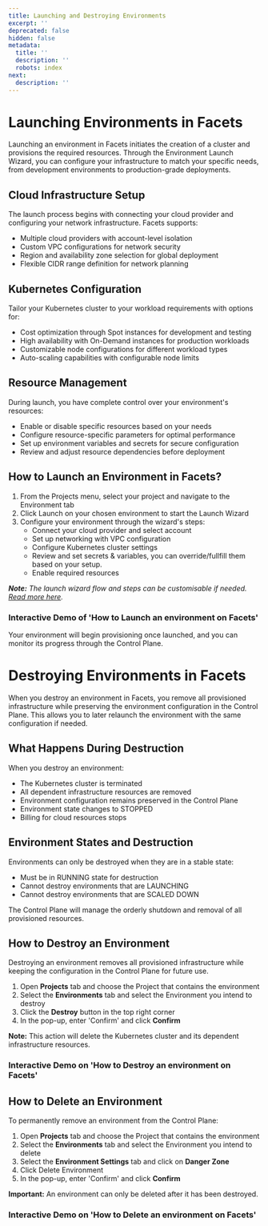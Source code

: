 ```yaml
---
title: Launching and Destroying Environments
excerpt: ''
deprecated: false
hidden: false
metadata:
  title: ''
  description: ''
  robots: index
next:
  description: ''
---
```

# Launching Environments in Facets

Launching an environment in Facets initiates the creation of a cluster and provisions the required resources. Through the Environment Launch Wizard, you can configure your infrastructure to match your specific needs, from development environments to production-grade deployments.

## Cloud Infrastructure Setup

The launch process begins with connecting your cloud provider and configuring your network infrastructure. Facets supports:

* Multiple cloud providers with account-level isolation
* Custom VPC configurations for network security
* Region and availability zone selection for global deployment
* Flexible CIDR range definition for network planning

## Kubernetes Configuration

Tailor your Kubernetes cluster to your workload requirements with options for:

* Cost optimization through Spot instances for development and testing
* High availability with On-Demand instances for production workloads
* Customizable node configurations for different workload types
* Auto-scaling capabilities with configurable node limits

## Resource Management

During launch, you have complete control over your environment's resources:

* Enable or disable specific resources based on your needs
* Configure resource-specific parameters for optimal performance
* Set up environment variables and secrets for secure configuration
* Review and adjust resource dependencies before deployment

## How to Launch an Environment in Facets?

1. From the Projects menu, select your project and navigate to the Environment tab
2. Click Launch on your chosen environment to start the Launch Wizard
3. Configure your environment through the wizard's steps:
   * Connect your cloud provider and select account
   * Set up networking with VPC configuration
   * Configure Kubernetes cluster settings
   * Review and set secrets & variables, you can override/fullfill them based on your setup.
   * Enable required resources

***Note:** The launch wizard flow and steps can be customisable if needed. [Read more here](https://readme.facets.cloud/docs/modular-launch-wizard).*

### Interactive Demo of 'How to Launch an environment on Facets'

<Embed url="https://app.storylane.io/demo/ds4gji0c7rai" title="Environments | Feb 17 2:33 PM" favicon="https://app.storylane.io/favicon.ico" image="https://app-pages.storylane.io/company/company_8c4ce947-95e7-4f47-ab9c-89edf23fd0e3/project/project_4632974e-54c6-46b2-892b-f855b23ef7d1/preview.gif" provider="app.storylane.io" href="https://app.storylane.io/demo/ds4gji0c7rai" typeOfEmbed="jsfiddle" html="%3Ciframe%20class%3D%22embedly-embed%22%20src%3D%22%2F%2Fcdn.embedly.com%2Fwidgets%2Fmedia.html%3Fsrc%3Dhttps%253A%252F%252Fapp.storylane.io%252Fdemo%252Fds4gji0c7rai%26display_name%3DStorylane%26url%3Dhttps%253A%252F%252Fapp.storylane.io%252Fdemo%252Fds4gji0c7rai%26image%3Dhttps%253A%252F%252Fapp-pages.storylane.io%252Fcompany%252Fcompany_8c4ce947-95e7-4f47-ab9c-89edf23fd0e3%252Fproject%252Fproject_4632974e-54c6-46b2-892b-f855b23ef7d1%252Fpreview.gif%26type%3Dtext%252Fhtml%26schema%3Dstorylane%22%20width%3D%22750%22%20height%3D%22473%22%20scrolling%3D%22no%22%20title%3D%22Storylane%20embed%22%20frameborder%3D%220%22%20allow%3D%22autoplay%3B%20fullscreen%3B%20encrypted-media%3B%20picture-in-picture%3B%22%20allowfullscreen%3D%22true%22%3E%3C%2Fiframe%3E" />

Your environment will begin provisioning once launched, and you can monitor its progress through the Control Plane.

# Destroying Environments in Facets

When you destroy an environment in Facets, you remove all provisioned infrastructure while preserving the environment configuration in the Control Plane. This allows you to later relaunch the environment with the same configuration if needed.

## What Happens During Destruction

When you destroy an environment:

* The Kubernetes cluster is terminated
* All dependent infrastructure resources are removed
* Environment configuration remains preserved in the Control Plane
* Environment state changes to STOPPED
* Billing for cloud resources stops

## Environment States and Destruction

Environments can only be destroyed when they are in a stable state:

* Must be in RUNNING state for destruction
* Cannot destroy environments that are LAUNCHING
* Cannot destroy environments that are SCALED DOWN

The Control Plane will manage the orderly shutdown and removal of all provisioned resources.

## How to Destroy an Environment

Destroying an environment removes all provisioned infrastructure while keeping the configuration in the Control Plane for future use.

1. Open **Projects** tab and choose the Project that contains the environment
2. Select the **Environments** tab and select the Environment you intend to destroy
3. Click the **Destroy** button in the top right corner
4. In the pop-up, enter 'Confirm' and click **Confirm**

**Note:** This action will delete the Kubernetes cluster and its dependent infrastructure resources.

### Interactive Demo on 'How to Destroy an environment on Facets'

<Embed url="https://app.storylane.io/tbx2cbihq7ii" title="Overview | Feb 17 2:51 PM" favicon="https://assets.storylane.io/apps/prod/97/icons/favicon.ico" image="https://app-pages.storylane.io/company/company_8c4ce947-95e7-4f47-ab9c-89edf23fd0e3/project/project_07d0ac33-3a5a-4434-a300-f995887bb1db/preview.gif" provider="app.storylane.io" href="https://app.storylane.io/tbx2cbihq7ii" typeOfEmbed="jsfiddle" html="%3Ciframe%20class%3D%22embedly-embed%22%20src%3D%22%2F%2Fcdn.embedly.com%2Fwidgets%2Fmedia.html%3Fsrc%3Dhttps%253A%252F%252Fapp.storylane.io%252Fdemo%252Ftbx2cbihq7ii%26display_name%3DStorylane%26url%3Dhttps%253A%252F%252Fapp.storylane.io%252Ftbx2cbihq7ii%26image%3Dhttps%253A%252F%252Fapp-pages.storylane.io%252Fcompany%252Fcompany_8c4ce947-95e7-4f47-ab9c-89edf23fd0e3%252Fproject%252Fproject_07d0ac33-3a5a-4434-a300-f995887bb1db%252Fpreview.gif%26type%3Dtext%252Fhtml%26schema%3Dstorylane%22%20width%3D%22750%22%20height%3D%22473%22%20scrolling%3D%22no%22%20title%3D%22Storylane%20embed%22%20frameborder%3D%220%22%20allow%3D%22autoplay%3B%20fullscreen%3B%20encrypted-media%3B%20picture-in-picture%3B%22%20allowfullscreen%3D%22true%22%3E%3C%2Fiframe%3E" />

## How to Delete an Environment

To permanently remove an environment from the Control Plane:

1. Open **Projects** tab and choose the Project that contains the environment
2. Select the **Environments** tab and select the Environment you intend to delete
3. Select the **Environment Settings** tab and click on **Danger Zone**
4. Click Delete Environment
5. In the pop-up, enter 'Confirm' and click **Confirm**

**Important:** An environment can only be deleted after it has been destroyed.

### Interactive Demo on 'How to Delete an environment on Facets'

<Embed url="https://app.storylane.io/demos/nrqmtsxjcxtg" title="Overview | Feb 17 3:04 PM" favicon="https://assets.storylane.io/apps/prod/97/icons/favicon.ico" image="https://app-pages.storylane.io/company/company_8c4ce947-95e7-4f47-ab9c-89edf23fd0e3/project/project_1b304c3a-24c8-4836-a232-86d7708f1dda/preview.gif" provider="app.storylane.io" href="https://app.storylane.io/demos/nrqmtsxjcxtg" typeOfEmbed="jsfiddle" html="%3Ciframe%20class%3D%22embedly-embed%22%20src%3D%22%2F%2Fcdn.embedly.com%2Fwidgets%2Fmedia.html%3Fsrc%3Dhttps%253A%252F%252Fapp.storylane.io%252Fdemo%252Fnrqmtsxjcxtg%26display_name%3DStorylane%26url%3Dhttps%253A%252F%252Fapp.storylane.io%252Fdemos%252Fnrqmtsxjcxtg%26image%3Dhttps%253A%252F%252Fapp-pages.storylane.io%252Fcompany%252Fcompany_8c4ce947-95e7-4f47-ab9c-89edf23fd0e3%252Fproject%252Fproject_1b304c3a-24c8-4836-a232-86d7708f1dda%252Fpreview.gif%26type%3Dtext%252Fhtml%26schema%3Dstorylane%22%20width%3D%22750%22%20height%3D%22473%22%20scrolling%3D%22no%22%20title%3D%22Storylane%20embed%22%20frameborder%3D%220%22%20allow%3D%22autoplay%3B%20fullscreen%3B%20encrypted-media%3B%20picture-in-picture%3B%22%20allowfullscreen%3D%22true%22%3E%3C%2Fiframe%3E" />
